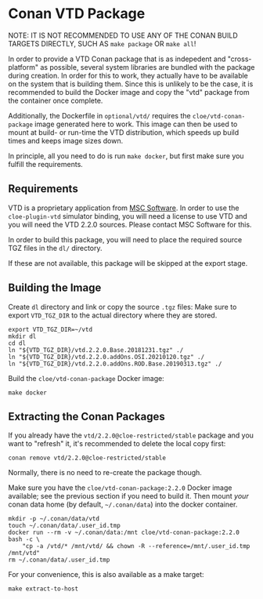 Conan VTD Package
=================

NOTE: IT IS NOT RECOMMENDED TO USE ANY OF THE CONAN BUILD TARGETS DIRECTLY,
SUCH AS `make package` OR `make all`!

In order to provide a VTD Conan package that is as indepedent and
"cross-platform" as possible, several system libraries are bundled with the
package during creation. In order for this to work, they actually have to be
available on the system that is building them. Since this is unlikely to be the
case, it is recommended to build the Docker image and copy the "vtd" package
from the container once complete.

Additionally, the Dockerfile in `optional/vtd/` requires the
`cloe/vtd-conan-package` image generated here to work. This image can then be
used to mount at build- or run-time the VTD distribution, which speeds up build
times and keeps image sizes down.

In principle, all you need to do is run `make docker`, but first make sure you
fulfill the requirements.

Requirements
------------

VTD is a proprietary application from [MSC Software](https://www.mscsoftware.com/product/virtual-test-drive).
In order to use the `cloe-plugin-vtd` simulator binding, you will need
a license to use VTD and you will need the VTD 2.2.0 sources.
Please contact MSC Software for this.

In order to build this package, you will need to place the required source TGZ
files in the `dl/` directory.

If these are not available, this package will be skipped at the export stage.

Building the Image
------------------

Create `dl` directory and link or copy the source `.tgz` files:
Make sure to export `VTD_TGZ_DIR` to the actual directory where they are stored.

    export VTD_TGZ_DIR=~/vtd
    mkdir dl
    cd dl
    ln "${VTD_TGZ_DIR}/vtd.2.2.0.Base.20181231.tgz" ./
    ln "${VTD_TGZ_DIR}/vtd.2.2.0.addOns.OSI.20210120.tgz" ./
    ln "${VTD_TGZ_DIR}/vtd.2.2.0.addOns.ROD.Base.20190313.tgz" ./

Build the `cloe/vtd-conan-package` Docker image:

    make docker

Extracting the Conan Packages
-----------------------------

If you already have the `vtd/2.2.0@cloe-restricted/stable` package and you want
to "refresh" it, it's recommended to delete the local copy first:

    conan remove vtd/2.2.0@cloe-restricted/stable

Normally, there is no need to re-create the package though.

Make sure you have the `cloe/vtd-conan-package:2.2.0` Docker image available;
see the previous section if you need to build it. Then mount *your* conan data
home (by default, `~/.conan/data`) into the docker container.

    mkdir -p ~/.conan/data/vtd
    touch ~/.conan/data/.user_id.tmp
    docker run --rm -v ~/.conan/data:/mnt cloe/vtd-conan-package:2.2.0 bash -c \
        "cp -a /vtd/* /mnt/vtd/ && chown -R --reference=/mnt/.user_id.tmp /mnt/vtd"
    rm ~/.conan/data/.user_id.tmp

For your convenience, this is also available as a make target:

    make extract-to-host
